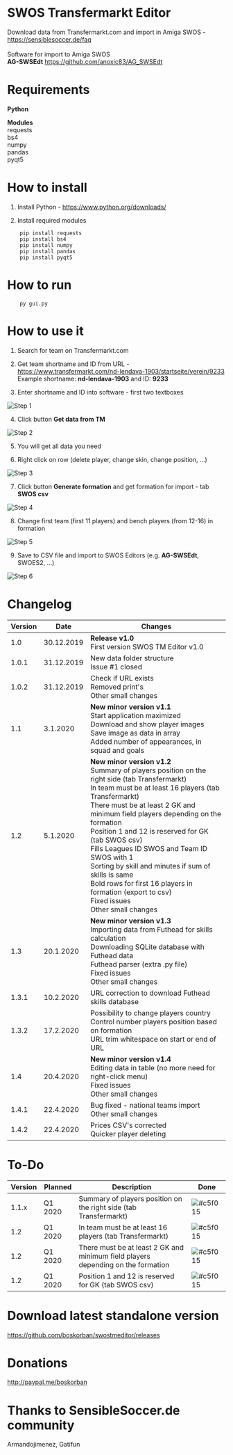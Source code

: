 # SWOS Transfermarkt Editor

Download data from Transfermarkt.com and import in Amiga SWOS - https://sensiblesoccer.de/faq<br/><br/>
Software for import to Amiga SWOS<br/>
**AG-SWSEdt** https://github.com/anoxic83/AG_SWSEdt

# Requirements
**Python**

**Modules**<br/>
requests<br/>
bs4<br/>
numpy<br/>
pandas<br/>
pyqt5

# How to install
1. Install Python - https://www.python.org/downloads/

2. Install required modules
```
    pip install requests
    pip install bs4
    pip install numpy
    pip install pandas
    pip install pyqt5
```
# How to run
```
    py gui.py
```
# How to use it
1. Search for team on Transfermarkt.com 

2. Get team shortname and ID from URL - https://www.transfermarkt.com/nd-lendava-1903/startseite/verein/9233
    Example shortname: **nd-lendava-1903** and ID: **9233**

3. Enter shortname and ID into software - first two textboxes

![Step 1](https://i.ibb.co/pPBRywk/python-QPXv-Ly-I5-W6.png)

4. Click button **Get data from TM**

![Step 2](https://i.ibb.co/FH1708G/python-Zt-JNGd-Dwfr.png)

5. You will get all data you need

6. Right click on row (delete player, change skin, change position, ...)

![Step 3](https://i.ibb.co/Xzn1rjH/python-0oy-Gpc26-Bo.png)

7. Click button **Generate formation** and get formation for import - tab **SWOS csv**

![Step 4](https://i.ibb.co/tZ5sfYW/python-GNY9h-Hwxa-I.png)

8. Change first team (first 11 players) and bench players (from 12-16) in formation

![Step 5](https://i.ibb.co/F0dBnmB/python-Qkp2-L7hbmq.png)

9. Save to CSV file and import to SWOS Editors (e.g. **AG-SWSEdt**, SWOES2, ...)

![Step 6](https://i.ibb.co/02Zg3px/python-07a9vbrvp-M.png) 

# Changelog
| Version | Date | Changes |
|--|--|--|
| 1.0 | 30.12.2019 | **Release v1.0**<br/>First version SWOS TM Editor v1.0 |
| 1.0.1 | 31.12.2019 | New data folder structure<br/>Issue  #1 closed |
| 1.0.2 | 31.12.2019 | Check if URL exists<br/>Removed print's<br/>Other small changes |
| 1.1 | 3.1.2020 | **New minor version v1.1**<br/>Start application maximized<br/>Download and show player images<br/>Save image as data in array<br/>Added number of appearances, in squad and goals |
| 1.2 | 5.1.2020 | **New minor version v1.2**<br/>Summary of players position on the right side (tab Transfermarkt)<br/>In team must be at least 16 players (tab Transfermarkt)<br/>There must be at least 2 GK and minimum field players depending on the formation<br/>Position 1 and 12 is reserved for GK (tab SWOS csv)<br/>Fills Leagues ID SWOS and Team ID SWOS with 1<br/>Sorting by skill and minutes if sum of skills is same<br/>Bold rows for first 16 players in formation (export to csv)<br/>Fixed issues<br/>Other small changes |
| 1.3 | 20.1.2020 | **New minor version v1.3**<br/>Importing data from Futhead for skills calculation<br/>Downloading SQLite database with Futhead data<br/>Futhead parser (extra .py file)<br/>Fixed issues<br/>Other small changes |
| 1.3.1 | 10.2.2020 | URL correction to download Futhead skills database |
| 1.3.2 | 17.2.2020 | Possibility to change players country<br/>Control number players position based on formation<br/>URL trim whitespace on start or end of URL |
| 1.4 | 20.4.2020 | **New minor version v1.4**<br/>Editing data in table (no more need for right-click menu)<br/>Fixed issues<br/>Other small changes |
| 1.4.1 | 22.4.2020 | Bug fixed - national teams import<br/>Other small changes |
| 1.4.2 | 22.4.2020 | Prices CSV's corrected<br/>Quicker player deleting |

# To-Do
| Version | Planned | Description | Done |
|--|--|--|--|
| 1.1.x | Q1 2020 | Summary of players position on the right side (tab Transfermarkt) | ![#c5f015](https://placehold.it/15/c5f015/000000?text=+) |
| 1.2 | Q1 2020 | In team must be at least 16 players (tab Transfermarkt) | ![#c5f015](https://placehold.it/15/c5f015/000000?text=+) |
| 1.2 | Q1 2020 | There must be at least 2 GK and minimum field players depending on the formation | ![#c5f015](https://placehold.it/15/c5f015/000000?text=+) |
| 1.2 | Q1 2020 | Position 1 and 12 is reserved for GK (tab SWOS csv) | ![#c5f015](https://placehold.it/15/c5f015/000000?text=+) |

# Download latest standalone version
https://github.com/boskorban/swostmeditor/releases

# Donations
http://paypal.me/boskorban

# Thanks to SensibleSoccer.de community 
Armandojimenez, Gatifun